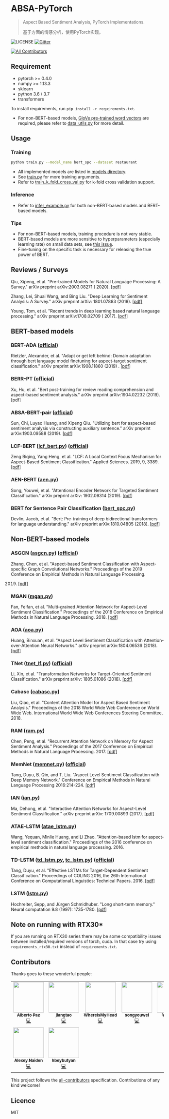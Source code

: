 # ABSA-PyTorch

> Aspect Based Sentiment Analysis, PyTorch Implementations.
>
> 基于方面的情感分析，使用PyTorch实现。

![LICENSE](https://img.shields.io/packagist/l/doctrine/orm.svg)
[![Gitter](https://badges.gitter.im/ABSA-PyTorch/community.svg)](https://gitter.im/ABSA-PyTorch/community?utm_source=badge&utm_medium=badge&utm_campaign=pr-badge)
<!-- ALL-CONTRIBUTORS-BADGE:START - Do not remove or modify this section -->
[![All Contributors](https://img.shields.io/badge/all_contributors-9-orange.svg?style=flat-square)](#contributors-)
<!-- ALL-CONTRIBUTORS-BADGE:END -->

## Requirement

* pytorch >= 0.4.0
* numpy >= 1.13.3
* sklearn
* python 3.6 / 3.7
* transformers

To install requirements, run `pip install -r requirements.txt`.

* For non-BERT-based models,
  [GloVe pre-trained word vectors](https://github.com/stanfordnlp/GloVe#download-pre-trained-word-vectors) are required,
  please refer to [data_utils.py](./data_utils.py) for more detail.

## Usage

### Training

```sh
python train.py --model_name bert_spc --dataset restaurant
```

* All implemented models are listed in [models directory](./models/).
* See [train.py](./train.py) for more training arguments.
* Refer to [train_k_fold_cross_val.py](./train_k_fold_cross_val.py) for k-fold cross validation support.

### Inference

* Refer to [infer_example.py](./infer_example.py) for both non-BERT-based models and BERT-based models.

### Tips

* For non-BERT-based models, training procedure is not very stable.
* BERT-based models are more sensitive to hyperparameters (especially learning rate) on small data sets,
  see [this issue](https://github.com/songyouwei/ABSA-PyTorch/issues/27).
* Fine-tuning on the specific task is necessary for releasing the true power of BERT.

## Reviews / Surveys

Qiu, Xipeng, et al. "Pre-trained Models for Natural Language Processing: A Survey." arXiv preprint arXiv:2003.08271 (
2020). [[pdf]](https://arxiv.org/pdf/2003.08271)

Zhang, Lei, Shuai Wang, and Bing Liu. "Deep Learning for Sentiment Analysis: A Survey." arXiv preprint arXiv:
1801.07883 (2018). [[pdf]](https://arxiv.org/pdf/1801.07883)

Young, Tom, et al. "Recent trends in deep learning based natural language processing." arXiv preprint arXiv:1708.02709 (
2017). [[pdf]](https://arxiv.org/pdf/1708.02709)

## BERT-based models

### BERT-ADA ([official](https://github.com/deepopinion/domain-adapted-atsc))

Rietzler, Alexander, et al. "Adapt or get left behind: Domain adaptation through bert language model finetuning for
aspect-target sentiment classification." arXiv preprint arXiv:1908.11860 (2019)
. [[pdf](https://arxiv.org/pdf/1908.11860)]

### BERR-PT ([official](https://github.com/howardhsu/BERT-for-RRC-ABSA))

Xu, Hu, et al. "Bert post-training for review reading comprehension and aspect-based sentiment analysis." arXiv preprint
arXiv:1904.02232 (2019). [[pdf](https://arxiv.org/pdf/1904.02232)]

### ABSA-BERT-pair ([official](https://github.com/HSLCY/ABSA-BERT-pair))

Sun, Chi, Luyao Huang, and Xipeng Qiu. "Utilizing bert for aspect-based sentiment analysis via constructing auxiliary
sentence." arXiv preprint arXiv:1903.09588 (2019). [[pdf](https://arxiv.org/pdf/1903.09588.pdf)]

### LCF-BERT ([lcf_bert.py](./models/lcf_bert.py)) ([official](https://github.com/yangheng95/LCF-ABSA))

Zeng Biqing, Yang Heng, et al. "LCF: A Local Context Focus Mechanism for Aspect-Based Sentiment Classification." Applied
Sciences. 2019, 9, 3389. [[pdf]](https://www.mdpi.com/2076-3417/9/16/3389/pdf)

### AEN-BERT ([aen.py](./models/aen.py))

Song, Youwei, et al. "Attentional Encoder Network for Targeted Sentiment Classification." arXiv preprint arXiv:
1902.09314 (2019). [[pdf]](https://arxiv.org/pdf/1902.09314.pdf)

### BERT for Sentence Pair Classification ([bert_spc.py](./models/bert_spc.py))

Devlin, Jacob, et al. "Bert: Pre-training of deep bidirectional transformers for language understanding." arXiv preprint
arXiv:1810.04805 (2018). [[pdf]](https://arxiv.org/pdf/1810.04805.pdf)

## Non-BERT-based models

### ASGCN ([asgcn.py](./models/asgcn.py)) ([official](https://github.com/GeneZC/ASGCN))

Zhang, Chen, et al. "Aspect-based Sentiment Classification with Aspect-specific Graph Convolutional Networks."
Proceedings of the 2019 Conference on Empirical Methods in Natural Language Processing.

2019. [[pdf]](https://www.aclweb.org/anthology/D19-1464)

### MGAN ([mgan.py](./models/mgan.py))

Fan, Feifan, et al. "Multi-grained Attention Network for Aspect-Level Sentiment Classification." Proceedings of the 2018
Conference on Empirical Methods in Natural Language Processing. 2018. [[pdf]](http://aclweb.org/anthology/D18-1380)

### AOA ([aoa.py](./models/aoa.py))

Huang, Binxuan, et al. "Aspect Level Sentiment Classification with Attention-over-Attention Neural Networks." arXiv
preprint arXiv:1804.06536 (2018). [[pdf]](https://arxiv.org/pdf/1804.06536.pdf)

### TNet ([tnet_lf.py](./models/tnet_lf.py)) ([official](https://github.com/lixin4ever/TNet))

Li, Xin, et al. "Transformation Networks for Target-Oriented Sentiment Classification." arXiv preprint arXiv:
1805.01086 (2018). [[pdf]](https://arxiv.org/pdf/1805.01086)

### Cabasc ([cabasc.py](./models/cabasc.py))

Liu, Qiao, et al. "Content Attention Model for Aspect Based Sentiment Analysis." Proceedings of the 2018 World Wide Web
Conference on World Wide Web. International World Wide Web Conferences Steering Committee, 2018.

### RAM ([ram.py](./models/ram.py))

Chen, Peng, et al. "Recurrent Attention Network on Memory for Aspect Sentiment Analysis." Proceedings of the 2017
Conference on Empirical Methods in Natural Language Processing. 2017. [[pdf]](http://www.aclweb.org/anthology/D17-1047)

### MemNet ([memnet.py](./models/memnet.py)) ([official](https://drive.google.com/open?id=1Hc886aivHmIzwlawapzbpRdTfPoTyi1U))

Tang, Duyu, B. Qin, and T. Liu. "Aspect Level Sentiment Classification with Deep Memory Network." Conference on
Empirical Methods in Natural Language Processing 2016:214-224. [[pdf]](https://arxiv.org/pdf/1605.08900)

### IAN ([ian.py](./models/ian.py))

Ma, Dehong, et al. "Interactive Attention Networks for Aspect-Level Sentiment Classification." arXiv preprint arXiv:
1709.00893 (2017). [[pdf]](https://arxiv.org/pdf/1709.00893)

### ATAE-LSTM ([atae_lstm.py](./models/atae_lstm.py))

Wang, Yequan, Minlie Huang, and Li Zhao. "Attention-based lstm for aspect-level sentiment classification." Proceedings
of the 2016 conference on empirical methods in natural language processing. 2016.

### TD-LSTM ([td_lstm.py](./models/td_lstm.py), [tc_lstm.py](./models/tc_lstm.py)) ([official](https://drive.google.com/open?id=17RF8MZs456ov9MDiUYZp0SCGL6LvBQl6))

Tang, Duyu, et al. "Effective LSTMs for Target-Dependent Sentiment Classification." Proceedings of COLING 2016, the 26th
International Conference on Computational Linguistics: Technical Papers. 2016. [[pdf]](https://arxiv.org/pdf/1512.01100)

### LSTM ([lstm.py](./models/lstm.py))

Hochreiter, Sepp, and Jürgen Schmidhuber. "Long short-term memory." Neural computation 9.8 (1997):
1735-1780. [[pdf](http://citeseerx.ist.psu.edu/viewdoc/download?doi=10.1.1.676.4320&rep=rep1&type=pdf)]

## Note on running with RTX30*

If you are running on RTX30 series there may be some compatibility issues between installed/required versions of torch,
cuda. In that case try using `requirements_rtx30.txt` instead of `requirements.txt`.

## Contributors

Thanks goes to these wonderful people:

<!-- ALL-CONTRIBUTORS-LIST:START - Do not remove or modify this section -->
<!-- prettier-ignore-start -->
<!-- markdownlint-disable -->
<table>
  <tr>
    <td align="center"><a href="https://github.com/AlbertoPaz"><img src="https://avatars2.githubusercontent.com/u/36967362?v=4?s=100" width="100px;" alt=""/><br /><sub><b>Alberto Paz</b></sub></a><br /><a href="https://github.com/songyouwei/ABSA-PyTorch/commits?author=AlbertoPaz" title="Code">💻</a></td>
    <td align="center"><a href="http://taojiang0923@gmail.com"><img src="https://avatars0.githubusercontent.com/u/37891032?v=4?s=100" width="100px;" alt=""/><br /><sub><b>jiangtao </b></sub></a><br /><a href="https://github.com/songyouwei/ABSA-PyTorch/commits?author=jiangtaojy" title="Code">💻</a></td>
    <td align="center"><a href="https://genezc.github.io"><img src="https://avatars0.githubusercontent.com/u/24239326?v=4?s=100" width="100px;" alt=""/><br /><sub><b>WhereIsMyHead</b></sub></a><br /><a href="https://github.com/songyouwei/ABSA-PyTorch/commits?author=GeneZC" title="Code">💻</a></td>
    <td align="center"><a href="https://github.com/songyouwei"><img src="https://avatars1.githubusercontent.com/u/2573291?v=4?s=100" width="100px;" alt=""/><br /><sub><b>songyouwei</b></sub></a><br /><a href="https://github.com/songyouwei/ABSA-PyTorch/commits?author=songyouwei" title="Code">💻</a></td>
    <td align="center"><a href="https://github.com/yangheng95"><img src="https://avatars2.githubusercontent.com/u/51735130?v=4?s=100" width="100px;" alt=""/><br /><sub><b>YangHeng</b></sub></a><br /><a href="https://github.com/songyouwei/ABSA-PyTorch/commits?author=yangheng95" title="Code">💻</a></td>
    <td align="center"><a href="https://github.com/rmarcacini"><img src="https://avatars0.githubusercontent.com/u/40037976?v=4?s=100" width="100px;" alt=""/><br /><sub><b>rmarcacini</b></sub></a><br /><a href="https://github.com/songyouwei/ABSA-PyTorch/commits?author=rmarcacini" title="Code">💻</a></td>
    <td align="center"><a href="https://github.com/ZhangYikaii"><img src="https://avatars1.githubusercontent.com/u/46623714?v=4?s=100" width="100px;" alt=""/><br /><sub><b>Yikai Zhang</b></sub></a><br /><a href="https://github.com/songyouwei/ABSA-PyTorch/commits?author=ZhangYikaii" title="Code">💻</a></td>
  </tr>
  <tr>
    <td align="center"><a href="https://github.com/anayden"><img src="https://avatars0.githubusercontent.com/u/17383?v=4?s=100" width="100px;" alt=""/><br /><sub><b>Alexey Naiden</b></sub></a><br /><a href="https://github.com/songyouwei/ABSA-PyTorch/commits?author=anayden" title="Code">💻</a></td>
    <td align="center"><a href="https://github.com/hbeybutyan"><img src="https://avatars.githubusercontent.com/u/16852864?v=4?s=100" width="100px;" alt=""/><br /><sub><b>hbeybutyan</b></sub></a><br /><a href="https://github.com/songyouwei/ABSA-PyTorch/commits?author=hbeybutyan" title="Code">💻</a></td>
  </tr>
</table>

<!-- markdownlint-restore -->
<!-- prettier-ignore-end -->

<!-- ALL-CONTRIBUTORS-LIST:END -->

This project follows the [all-contributors](https://github.com/all-contributors/all-contributors) specification.
Contributions of any kind welcome!

## Licence

MIT
